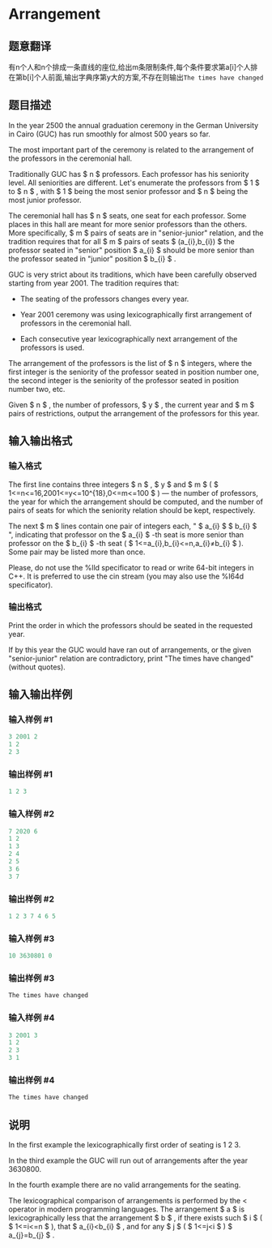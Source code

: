 # Arrangement

## 题意翻译

有n个人和n个排成一条直线的座位,给出m条限制条件,每个条件要求第a[i]个人排在第b[i]个人前面,输出字典序第y大的方案,不存在则输出`The times have changed`

## 题目描述

In the year 2500 the annual graduation ceremony in the German University in Cairo (GUC) has run smoothly for almost 500 years so far.

The most important part of the ceremony is related to the arrangement of the professors in the ceremonial hall.

Traditionally GUC has $ n $ professors. Each professor has his seniority level. All seniorities are different. Let's enumerate the professors from $ 1 $ to $ n $ , with $ 1 $ being the most senior professor and $ n $ being the most junior professor.

The ceremonial hall has $ n $ seats, one seat for each professor. Some places in this hall are meant for more senior professors than the others. More specifically, $ m $ pairs of seats are in "senior-junior" relation, and the tradition requires that for all $ m $ pairs of seats $ (a_{i},b_{i}) $ the professor seated in "senior" position $ a_{i} $ should be more senior than the professor seated in "junior" position $ b_{i} $ .

GUC is very strict about its traditions, which have been carefully observed starting from year 2001. The tradition requires that:

- The seating of the professors changes every year.

- Year 2001 ceremony was using lexicographically first arrangement of professors in the ceremonial hall.

- Each consecutive year lexicographically next arrangement of the professors is used.

The arrangement of the professors is the list of $ n $ integers, where the first integer is the seniority of the professor seated in position number one, the second integer is the seniority of the professor seated in position number two, etc.

Given $ n $ , the number of professors, $ y $ , the current year and $ m $ pairs of restrictions, output the arrangement of the professors for this year.

## 输入输出格式

### 输入格式

The first line contains three integers $ n $ , $ y $ and $ m $ ( $ 1<=n<=16,2001<=y<=10^{18},0<=m<=100 $ ) — the number of professors, the year for which the arrangement should be computed, and the number of pairs of seats for which the seniority relation should be kept, respectively.

The next $ m $ lines contain one pair of integers each, " $ a_{i} $ $ b_{i} $ ", indicating that professor on the $ a_{i} $ -th seat is more senior than professor on the $ b_{i} $ -th seat ( $ 1<=a_{i},b_{i}<=n,a_{i}≠b_{i} $ ). Some pair may be listed more than once.

Please, do not use the %lld specificator to read or write 64-bit integers in С++. It is preferred to use the cin stream (you may also use the %I64d specificator).

### 输出格式

Print the order in which the professors should be seated in the requested year.

If by this year the GUC would have ran out of arrangements, or the given "senior-junior" relation are contradictory, print "The times have changed" (without quotes).

## 输入输出样例

### 输入样例 #1

```cpp
3 2001 2
1 2
2 3

```
### 输出样例 #1

```cpp
1 2 3

```
### 输入样例 #2

```cpp
7 2020 6
1 2
1 3
2 4
2 5
3 6
3 7

```
### 输出样例 #2

```cpp
1 2 3 7 4 6 5

```
### 输入样例 #3

```cpp
10 3630801 0

```
### 输出样例 #3

```cpp
The times have changed

```
### 输入样例 #4

```cpp
3 2001 3
1 2
2 3
3 1

```
### 输出样例 #4

```cpp
The times have changed

```
## 说明

In the first example the lexicographically first order of seating is 1 2 3.

In the third example the GUC will run out of arrangements after the year 3630800.

In the fourth example there are no valid arrangements for the seating.

The lexicographical comparison of arrangements is performed by the < operator in modern programming languages. The arrangement $ a $ is lexicographically less that the arrangement $ b $ , if there exists such $ i $ ( $ 1<=i<=n $ ), that $ a_{i}&lt;b_{i} $ , and for any $ j $ ( $ 1<=j&lt;i $ ) $ a_{j}=b_{j} $ .

